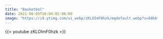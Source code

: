 ```yaml
---
title: "Basketbol"
date: 2021-06-05T16:04:02-06:00
image: "https://i9.ytimg.com/vi_webp/zKLOImF0hzk/mqdefault.webp?v=60bbf225&sqp=CNDsrIcG&rs=AOn4CLC-dBa9mnPPmXfUepAeodZlXEGr9w"
---
```


{{< youtube zKLOImF0hzk >}}